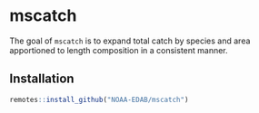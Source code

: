 
<!-- README.md is generated from README.Rmd. Please edit that file -->
mscatch
=======

The goal of `mscatch` is to expand total catch by species and area apportioned to length composition in a consistent manner.

Installation
------------

``` r
remotes::install_github("NOAA-EDAB/mscatch")
```
